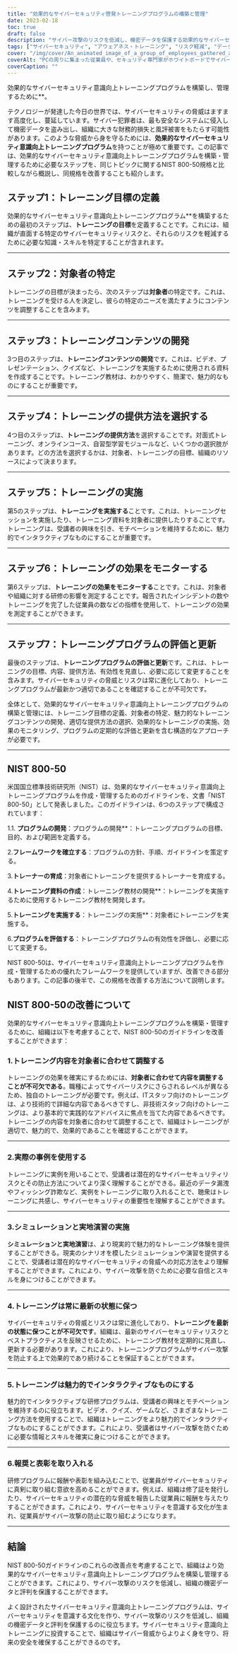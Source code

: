 ```yaml
---
title: "効果的なサイバーセキュリティ啓発トレーニングプログラムの構築と管理"
date: 2023-02-18
toc: true
draft: false
description: "サイバー攻撃のリスクを低減し、機密データを保護する効果的なサイバーセキュリティ意識向上トレーニングプログラムの構築と管理方法についてご紹介します。"
tags: ["サイバーセキュリティ", "アウェアネス・トレーニング", "リスク軽減", "データ保護", "社員教育", "サイバーセキュリティの脅威", "サイバーセキュリティリスク", "トレーニングゴール", "たいしょうこきゃくそう", "研修配信", "対話型トレーニング", "じつれい", "シミュレーション", "じっせんきゅうこう", "研修内容", "NIST 800-50", "サイバーセキュリティベストプラクティス", "サイバーセキュリティ文化", "報奨と認識"]
cover: "/img/cover/An_animated_image_of_a_group_of_employees_gathered_around_a_whiteboard.png"
coverAlt: "PCの周りに集まった従業員や、セキュリティ専門家がホワイトボードでサイバーセキュリティの概念を説明するアニメーション画像です。"
coverCaption: ""
---
```

効果的なサイバーセキュリティ意識向上トレーニングプログラムを構築し、管理するために**。

テクノロジーが発達した今日の世界では、サイバーセキュリティの脅威はますます高度化し、蔓延しています。サイバー犯罪者は、最も安全なシステムに侵入して機密データを盗み出し、組織に大きな財務的損失と風評被害をもたらす可能性があります。このような脅威から身を守るためには、**効果的なサイバーセキュリティ意識向上トレーニングプログラム**を持つことが極めて重要です。この記事では、効果的なサイバーセキュリティ意識向上トレーニングプログラムを構築・管理するために必要なステップを、同じトピックに関するNIST 800-50規格と比較しながら概説し、同規格を改善することも紹介します。

## ステップ1：トレーニング目標の定義

効果的なサイバーセキュリティ意識向上トレーニングプログラム**を構築するための最初のステップは、**トレーニングの目標**を定義することです。これには、組織が直面する特定のサイバーセキュリティリスクと、それらのリスクを軽減するために必要な知識・スキルを特定することが含まれます。

______

## ステップ2：対象者の特定

トレーニングの目標が決まったら、次のステップは**対象者**の特定です。これは、トレーニングを受ける人を決定し、彼らの特定のニーズを満たすようにコンテンツを調整することを含みます。

______

## ステップ3：トレーニングコンテンツの開発

3つ目のステップは、**トレーニングコンテンツの開発**です。これは、ビデオ、プレゼンテーション、クイズなど、トレーニングを実施するために使用される資料を作成することです。トレーニング教材は、わかりやすく、簡潔で、魅力的なものにすることが重要です。

______

## ステップ4：トレーニングの提供方法を選択する

4つ目のステップは、**トレーニングの提供方法**を選択することです。対面式トレーニング、オンラインコース、自習型学習モジュールなど、いくつかの選択肢があります。どの方法を選択するかは、対象者、トレーニングの目標、組織のリソースによって決まります。

______

## ステップ5：トレーニングの実施

第5のステップは、**トレーニングを実施する**ことです。これは、トレーニングセッションを実施したり、トレーニング資料を対象者に提供したりすることです。トレーニングは、受講者の興味を引き、モチベーションを維持するために、魅力的でインタラクティブなものにすることが重要です。

______

## ステップ6：トレーニングの効果をモニターする

第6ステップは、**トレーニングの効果をモニターする**ことです。これは、対象者や組織に対する研修の影響を測定することです。報告されたインシデントの数やトレーニングを完了した従業員の数などの指標を使用して、トレーニングの効果を測定することができます。

______

## ステップ7：トレーニングプログラムの評価と更新

最後のステップは、**トレーニングプログラムの評価と更新**です。これは、トレーニングの目標、内容、提供方法、有効性を見直し、必要に応じて変更することを含みます。サイバーセキュリティの脅威とリスクは常に進化しており、トレーニングプログラムが最新かつ適切であることを確認することが不可欠です。

全体として、効果的なサイバーセキュリティ意識向上トレーニングプログラムの構築と管理には、トレーニング目標の定義、対象者の特定、魅力的なトレーニングコンテンツの開発、適切な提供方法の選択、効果的なトレーニングの実施、効果のモニタリング、プログラムの定期的な評価と更新を含む構造的なアプローチが必要です。

______

## NIST 800-50

米国国立標準技術研究所（NIST）は、効果的なサイバーセキュリティ意識向上トレーニングプログラムを作成・管理するためのガイドラインを、文書「NIST 800-50」として発表しました。このガイドラインは、6つのステップで構成されています：

1.1. **プログラムの開発**：プログラムの開発**：トレーニングプログラムの目標、目的、および範囲を定義する。

2.**フレームワークを確立する**：プログラムの方針、手順、ガイドラインを策定する。

3.**トレーナーの育成**：対象者にトレーニングを提供するトレーナーを育成する。

4.**トレーニング資料の作成**：トレーニング教材の開発**：トレーニングを実施するために使用するトレーニング教材を開発します。

5.**トレーニングを実施する**：トレーニングの実施**：対象者にトレーニングを実施する。

6.**プログラムを評価する**：トレーニングプログラムの有効性を評価し、必要に応じて変更する。

NIST 800-50は、サイバーセキュリティ意識向上トレーニングプログラムを作成・管理するための優れたフレームワークを提供していますが、改善できる部分もあります。この記事の後半で、この規格を改善する方法について説明します。

## NIST 800-50の改善について

効果的なサイバーセキュリティ意識向上トレーニングプログラムを構築・管理するために、組織は以下を考慮することで、NIST 800-50のガイドラインを改善することができます：

### 1.トレーニング内容を対象者に合わせて調整する

トレーニングの効果を確実にするためには、**対象者に合わせて内容を調整することが不可欠である**。職種によってサイバーリスクにさらされるレベルが異なるため、独自のトレーニングが必要です。例えば、ITスタッフ向けのトレーニングは、より技術的で詳細な内容であるべきですし、非技術スタッフ向けのトレーニングは、より基本的で実践的なアドバイスに焦点を当てた内容であるべきです。トレーニングの内容を対象者に合わせて調整することで、組織はトレーニングが適切で、魅力的で、効果的であることを確認することができます。

______

### 2.実際の事例を使用する

トレーニングに実例を用いることで、受講者は潜在的なサイバーセキュリティリスクとその防止方法についてより深く理解することができる。最近のデータ漏洩やフィッシング詐欺など、実例をトレーニングに取り入れることで、聴衆はトレーニングに共感し、サイバーセキュリティの重要性を理解することができます。

______

### 3.シミュレーションと実地演習の実施

**シミュレーションと実地演習**は、より現実的で魅力的なトレーニング体験を提供することができる。現実のシナリオを模したシミュレーションや演習を提供することで、受講者は潜在的なサイバーセキュリティの脅威への対応方法をより理解することができます。これにより、サイバー攻撃を防ぐために必要な自信とスキルを身につけることができます。

______

### 4.トレーニングは常に最新の状態に保つ

サイバーセキュリティの脅威とリスクは常に進化しており、**トレーニングを最新の状態に保つことが不可欠です**。組織は、最新のサイバーセキュリティリスクとベストプラクティスを反映させるために、トレーニング教材を定期的に見直し、更新する必要があります。これにより、トレーニングプログラムがサイバー攻撃を防止する上で効果的であり続けることを保証することができます。

______

### 5.トレーニングは魅力的でインタラクティブなものにする

魅力的でインタラクティブな研修プログラムは、受講者の興味とモチベーションを維持するのに役立ちます。ビデオ、クイズ、ゲームなど、さまざまなトレーニング方法を使用することで、組織はトレーニングをより魅力的でインタラクティブなものにすることができます。これにより、受講者はサイバー攻撃を防ぐために必要な情報とスキルを確実に身につけることができます。

______

### 6.報奨と表彰を取り入れる

研修プログラムに報酬や表彰を組み込むことで、従業員がサイバーセキュリティに真剣に取り組む意欲を高めることができます。例えば、組織は修了証を発行したり、サイバーセキュリティの潜在的な脅威を報告した従業員に報酬を与えたりすることができます。これにより、サイバーセキュリティを意識する文化が生まれ、従業員がサイバー攻撃の防止に取り組むようになります。

______

## 結論

NIST 800-50ガイドラインのこれらの改善点を考慮することで、組織はより効果的なサイバーセキュリティ意識向上トレーニングプログラムを構築し管理することができます。これにより、サイバー攻撃のリスクを低減し、組織の機密データと評判を保護することができます。

よく設計されたサイバーセキュリティ意識向上トレーニングプログラムは、サイバーセキュリティを意識する文化を作り、サイバー攻撃のリスクを低減し、組織の機密データと評判を保護するのに役立ちます。サイバーセキュリティ意識向上トレーニングに投資することで、組織はサイバー脅威からよりよく身を守り、将来の安全を確保することができるのです。
